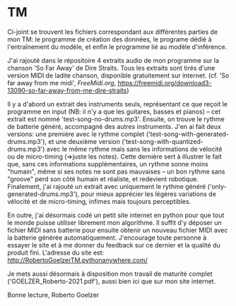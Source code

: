 # TM
Ci-joint se trouvent les fichiers correspondant aux différentes parties de mon TM: le programme de création des données, le programe dédié à l'entraînement du modèle, et enfin le programme lié au modèle d'inférence.

J'ai rajouté dans le répositoire 4 extraits audio de mon programme sur la chanson 'So Far Away' de Dire Straits.
Tous les extraits sont tirés d'une version MIDI de ladite chanson, disponible gratuitement sur internet.
(cf. 'So far away from me midi', _FreeMidi.org_, https://freemidi.org/download3-13090-so-far-away-from-me-dire-straits)

Il y a d'abord un extrait des instruments seuls, représentant ce que reçoit le programme en input (NB: il n'y a que les guitares, basses et pianos) – cet extrait est nommé 'test-song-no-drums.mp3'.
Ensuite, on trouve le rythme de batterie généré, accompagné des autres instruments. J'en ai fait deux versions: une première avec le rythme complet ('test-song-with-generated-drums.mp3'), et une deuxième version ('test-song-with-quantized-drums.mp3') avec le même rythme mais sans les informations de vélocité ou de micro-timing (=>juste les notes). Cette dernière sert à illustrer le fait que, sans ces informations supplémentaires, un rythme sonne moins "humain", même si ses notes ne sont pas mauvaises – un bon rythme sans "groove" perd son côté humain et réaliste, et redevient robotique.
Finalement, j'ai rajouté un extrait avec uniquement le rythme généré ('only-generated-drums.mp3'), pour mieux apprécier les légères variations de vélocité et de micro-timing, infimes mais toujours perceptibles.


En outre, j'ai désormais codé un petit site internet en python pour que tout le monde puisse utiliser librement mon algorithme. Il suffit d'y déposer un fichier MIDI sans batterie pour ensuite obtenir un nouveau fichier MIDI avec la batterie générée automatiquement. J'encourage toute personne à essayer le site et à me donner du feedback sur ce dernier et la qualité du produit fini.
L'adresse du site est: http://RobertoGoelzerTM.pythonanywhere.com/

Je mets aussi désormais à disposition mon travail de maturité complet ('GOELZER_Roberto-2021.pdf'), aussi bien ici que sur mon site internet.


Bonne lecture,
Roberto Goelzer
